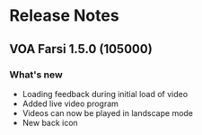 # Release Notes

## VOA Farsi 1.5.0 (105000)

### What's new

- Loading feedback during initial load of video
- Added live video program
- Videos can now be played in landscape mode
- New back icon